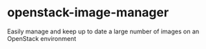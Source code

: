 # openstack-image-manager

Easily manage and keep up to date a large number of images on an OpenStack environment

